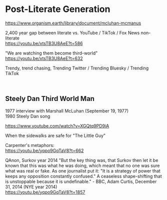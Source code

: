 # Post-Literate Generation

https://www.organism.earth/library/document/mcluhan-mcmanus

2,400 year gap between literate vs. YouTube / TikTok / Fox News non-literate      
https://youtu.be/xtsTB3U8AeE?t=586

"We are watching them become third-world"     
https://youtu.be/xtsTB3U8AeE?t=632

Trendy, trend chasing, Trending Twitter / Trending Bluesky / Trending TikTok     

&nbsp;

## Steely Dan Third World Man

1977 interview with Marshall McLuhan (September 19, 1977)    
1980 Steely Dan song    

https://www.youtube.com/watch?v=XGQtq9PD9iA

When the sidewalks are safe for "The Little Guy"

Carpenter's metaphors:    
https://youtu.be/yqpo9GqTaV8?t=662

QAnon, Surkov year 2014 "But the key thing was, that Surkov then let it be known that this was what he was doing, which meant that no one was sure what was real or fake. As one journalist put it: "It is a strategy of power that keeps any opposition constantly confused." A ceaseless shape-shifting that is unstoppable because it is undefinable." - BBC, Adam Curtis, December 31, 2014 (NYE year 2014)         
https://youtu.be/yqpo9GqTaV8?t=1857
